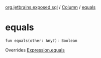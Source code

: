 [org.jetbrains.exposed.sql](../index.md) / [Column](index.md) / [equals](.)

# equals

`fun equals(other: Any?): Boolean`

Overrides [Expression.equals](../-expression/equals.md)


